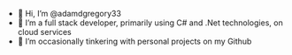 - 👋 Hi, I’m @adamdgregory33
- 👀 I’m a full stack developer, primarily using C# and .Net technologies, on cloud services
- 🌱 I’m occasionally tinkering with personal projects on my Github
